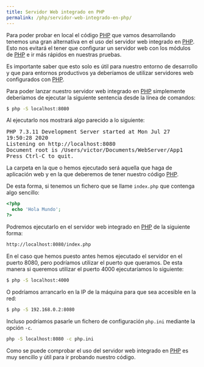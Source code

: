 ```yaml
---
title: Servidor Web integrado en PHP
permalink: /php/servidor-web-integrado-en-php/
---
```


Para poder probar en local el código [PHP][PHP] que vamos desarrollando tenemos una gran alternativa en el uso del servidor web integrado en [PHP][PHP]. Esto nos evitará el tener que configurar un servidor web con los módulos de [PHP][PHP] e ir más rápidos en nuestras pruebas.

Es importante saber que esto solo es útil para nuestro entorno de desarrollo y que para entornos productivos ya deberíamos de utilizar servidores web configurados con [PHP][PHP].

Para poder lanzar nuestro servidor web integrado en [PHP][PHP] simplemente deberíamos de ejecutar la siguiente sentencia desde la línea de comandos:

~~~sh
$ php -S localhost:8080
~~~

Al ejecutarlo nos mostrará algo parecido a lo siguiente:

<samp>
PHP 7.3.11 Development Server started at Mon Jul 27 19:50:28 2020<br>
Listening on http://localhost:8080<br>
Document root is /Users/victor/Documents/WebServer/App1<br>
Press Ctrl-C to quit.
</samp>

La carpeta en la que o hemos ejecutado será aquella que haga de aplicación web y en la que deberemos de tener nuestro código [PHP][PHP].

De esta forma, si tenemos un fichero que se llame `index.php` que contenga algo sencillo:

~~~php
<?php
  echo 'Hola Mundo';
?>
~~~

Podremos ejecutarlo en el servidor web integrado en [PHP][PHP] de la siguiente forma:

~~~sh
http://localhost:8080/index.php
~~~

En el caso que hemos puesto antes hemos ejecutado el servidor en el puerto 8080, pero podríamos utilizar el puerto que queramos. De esta manera si queremos utilizar el puerto 4000 ejecutaríamos lo siguiente:

~~~sh
$ php -S localhost:4000
~~~

O podríamos arrancarlo en la IP de la máquina para que sea accesible en la red:

~~~sh
$ php -S 192.168.0.2:8080
~~~

Incluso podríamos pasarle un fichero de configuración `php.ini` mediante la opción `-c`.

~~~sh
php -S localhost:8080 -c php.ini
~~~

Como se puede comprobar el uso del servidor web integrado en [PHP][PHP] es muy sencillo y útil para ir probando nuestro código.

[PHP]: {{site.url}}/php